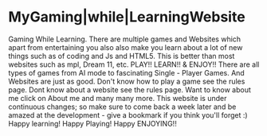 # MyGaming|while|LearningWebsite                           
Gaming While Learning. There are multiple games and Websites which apart from entertaining you also also make you learn about a lot of new things such as of coding and Js and HTML5. This is better than most websites such as mpl, Dream 11, etc. PLAY!! LEARN!! & ENJOY!! There are all types of games from AI mode to fascinating Single - Player Games. And Websites are just as good. Don't know how to play a game see the rules page. Dont know about a website see the rules page. Want to know about me click on About me and many many more. This website is under continuous changes; so make sure to come back a week later and be amazed at the development - give a bookmark if you think you'll forget :) Happy learning! Happy Playing! Happy ENJOYING!!
